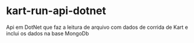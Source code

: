 # kart-run-api-dotnet
Api em DotNet que faz a leitura de arquivo com dados de corrida de Kart e inclui os dados na base MongoDb
